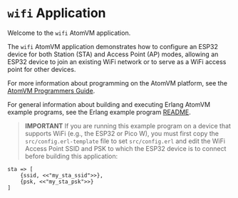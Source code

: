 <!---
  Copyright 2023 Fred Dushin <fred@dushin.net>

  SPDX-License-Identifier: Apache-2.0 OR LGPL-2.1-or-later
-->

# `wifi` Application

Welcome to the `wifi` AtomVM application.

The `wifi` AtomVM application demonstrates how to configure an ESP32 device for both Station (STA) and Access Point (AP) modes, allowing an ESP32 device to join an existing WiFi network or to serve as a WiFi access point for other devices.

For more information about programming on the AtomVM platform, see the [AtomVM Programmers Guide](https://www.atomvm.net/doc/master/programmers-guide.html).

For general information about building and executing Erlang AtomVM example programs, see the Erlang example program [README](../README.md).

> **IMPORTANT** If you are running this example program on a device that supports WiFi (e.g., the ESP32 or Pico W), you must first copy the `src/config.erl-template` file to set `src/config.erl` and edit the WiFi Access Point SSID and PSK to which the ESP32 device is to connect before building this application:

    sta => [
        {ssid, <<"my_sta_ssid">>},
        {psk, <<"my_sta_psk">>}
    ]
